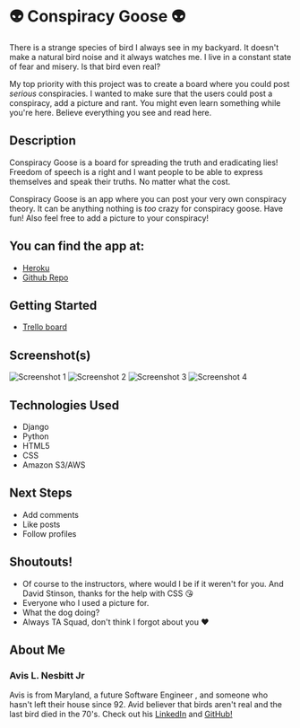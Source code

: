 # 👽 Conspiracy Goose 👽 

There is a strange species of bird I always see in my backyard. It doesn't make a natural bird noise and it always watches me. I live in a constant state of fear and misery. Is that bird even real? 

My top priority with this project was to create a board where you could post *serious* conspiracies. I wanted to make sure that the users could post a conspiracy, add a picture and rant. You might even learn something while you're here. Believe everything you see and read here.

## Description 

Conspiracy Goose is a board for spreading the truth and eradicating lies! Freedom of speech is a right and I want people to be able to express themselves and speak their truths. No matter what the cost.

Conspiracy Goose is an app where you can post your very own conspiracy theory. It can be anything nothing is *too* crazy for conspiracy goose. Have fun! Also feel free to add a picture to your conspiracy!

## You can find the app at:
- [Heroku](https://conspiracygeese.herokuapp.com/)
- [Github Repo](https://github.com/avisjrjr/conspiracygoose)


## Getting Started
- [Trello board](https://trello.com/b/E2GUFMhR/conspiracy-collector)


## Screenshot(s)
![Screenshot 1](https://i.imgur.com/hdv4YlO.png)
![Screenshot 2](https://i.imgur.com/9oCr90q.png)
![Screenshot 3](https://i.imgur.com/7cCfm4w.png)
![Screenshot 4](https://i.imgur.com/DC2AAaA.png)



## Technologies Used
- Django
- Python
- HTML5
- CSS
- Amazon S3/AWS

## Next Steps
- Add comments
- Like posts
- Follow profiles

## Shoutouts!
- Of course to the instructors, where would I be if it weren't for you. And David Stinson, thanks for the help with CSS 😘
- Everyone who I used a picture for.
- What the dog doing?
- Always TA Squad, don't think I forgot about you ❤️

## About Me
### Avis L. Nesbitt Jr

Avis is from Maryland, a future Software Engineer , and someone who hasn't left their house since 92. Avid believer that birds aren't real and the last bird died in the 70's.
Check out his [LinkedIn](https://www.linkedin.com/in/avisnesbittjr/) and [GitHub!](https://github.com/avisjrjr)


